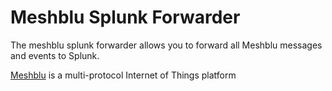 # Meshblu Splunk Forwarder

The meshblu splunk forwarder allows you to forward all Meshblu messages and events
to Splunk.

[Meshblu](https://github.com/octoblu/meshblu) is a multi-protocol Internet of Things
platform
